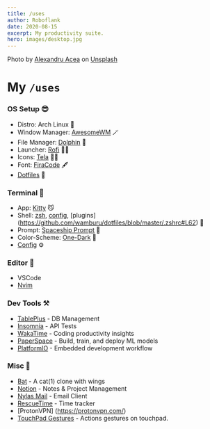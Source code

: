 ```yaml
---
title: /uses
author: Roboflank
date: 2020-08-15
excerpt: My productivity suite.
hero: images/desktop.jpg
---
```

Photo by <a href="https://unsplash.com/@alexacea?utm_source=unsplash&amp;utm_medium=referral&amp;utm_content=creditCopyText">Alexandru Acea</a> on <a href="https://unsplash.com/photos/TMkrN9QZERw?utm_source=unsplash&amp;utm_medium=referral&amp;utm_content=creditCopyText">Unsplash</a>

# My `/uses` 
### OS Setup 😎

* Distro: Arch Linux 🐧
* Window Manager: [AwesomeWM](https://awesomewm.org/) 🪄
* File Manager: [Dolphin](https://wiki.archlinux.org/index.php/Dolphin)  🐬
* Launcher: [Rofi](https://github.com/davatorium/rofi/) 🕵🏿
* Icons: [Tela](https://github.com/vinceliuice/Tela-icon-theme) 💅🏿
* Font: [FiraCode](https://github.com/tonsky/FiraCode) 🖋️
* [Dotfiles](http://github.com/wamburu/dotfiles/) 🧰

### Terminal 🥷
* App: [Kitty](https://sw.kovidgoyal.net/kitty/) 😼
* Shell: [zsh](https://ohmyz.sh/), [config](https://github.com/wamburu/dotfiles/blob/master/.zshrc), [plugins] (https://github.com/wamburu/dotfiles/blob/master/.zshrc#L62)  🎩
* Prompt: [Spaceship Prompt](https://github.com/denysdovhan/spaceship-prompt) 🚀
* Color-Scheme: [One-Dark](https://github.com/joshdick/onedark.vim) 🌚
* [Config](https://github.com/wamburu/dotfiles/tree/master/kitty) ⚙️

### Editor 📝
* VSCode
* [Nvim](https://github.com/wamburu/dotfiles/tree/master/nvim)

### Dev Tools ⚒️
* [TablePlus](https://tableplus.com/) - DB Management
* [Insomnia](https://insomnia.rest/) - API Tests
* [WakaTime](https://wakatime.com) - Coding productivity insights
* [PaperSpace](https://paperspace.com/) - Build, train, and deploy ML models
* [PlatformIO](https://platformio.org/) - Embedded development workflow

### Misc 💾
* [Bat](https://github.com/sharkdp/bat) - A cat(1) clone with wings 
* [Notion](https://notion.so) - Notes & Project Management
* [Nylas Mail](https://github.com/nylas/nylas-mail) - Email Client
* [RescueTime](https://www.rescuetime.com/) - Time tracker
* [ProtonVPN] (https://protonvpn.com/)
* [TouchPad Gestures](https://github.com/bulletmark/libinput-gestures) - Actions gestures on touchpad.
